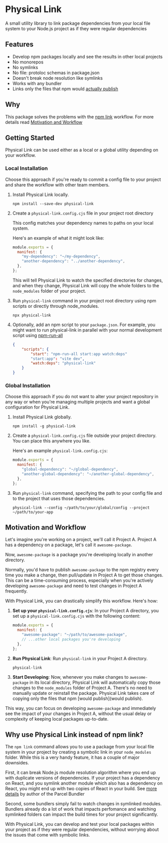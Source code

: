 # Physical Link

A small utility library to link package dependencies from your local file system to your Node.js project as if they were regular dependencies

## Features

- Develop npm packages locally and see the results in other local projects
- No monorepos
- No symlinks
- No file: protoloc schemas in package.json
- Doesn't break node resolution like symlinks
- Works with any bundler
- Links only the files that npm would [actually publish](https://docs.npmjs.com/cli/v9/using-npm/developers#keeping-files-out-of-your-package)

## Why

This package solves the problems with the [npm link](https://docs.npmjs.com/cli/v9/commands/npm-link) workflow. For more details read [Motivation and Workflow](#motivation-and-workflow)

## Getting Started

Physical Link can be used either as a local or a global utility depending on your workflow.

### Local Installation

Choose this approach if you're ready to commit a config file to your project and share the workflow with other team members.

1. Install Physical Link locally.

   ```
   npm install --save-dev physical-link
   ```

2. Create a `physical-link.config.cjs` file in your project root directory

   This config matches your dependency names to paths on your local system.

   Here's an example of what it might look like:

   ```javascript
   module.exports = {
     manifest: {
       "my-dependency": "~/my-dependency",
       "another-dependency": "../another-dependency",
     },
   };
   ```

   This will tell Physical Link to watch the specified directories for changes, and when they change, Physical Link will copy the whole folders to the `node_modules` folder of your project.

3. Run `physical-link` command in your project root directory using npm scripts or directly through node_modules.

   ```
   npx physical-link
   ```

4. Optionally, add an npm script to your `package.json`. For example, you might want to run physical-link in parallel with your normal development script using [npm-run-all](https://www.npmjs.com/package/npm-run-all)

   ```json
   {
       "scripts": {
           "start": "npm-run-all start:app watch:deps"
           "start:app": "vite dev",
           "watch:deps": "physical-link"
       }
   }
   ```

### Global Installation

Choose this approach if you do not want to alter your project repository in any way or when you're managing multiple projects and want a global configuration for Physical Link.

1. Install Physical Link globally.

   ```
   npm install -g physical-link
   ```

2. Create a `physical-link.config.cjs` file outside your project directory. You can place this anywhere you like.

   Here's an example `physical-link.config.cjs`:

   ```javascript
   module.exports = {
     manifest: {
       "global-dependency": "~/global-dependency",
       "another-global-dependency": "~/another-global-dependency",
     },
   };
   ```

3. Run `physical-link` command, specifying the path to your config file and to the project that uses those dependencies.

   ```
   physical-link --config ~/path/to/your/global/config --project ~/path/to/your-app
   ```

## Motivation and Workflow

Let's imagine you're working on a project, we'll call it Project A. Project A has a dependency on a package, let's call it `awesome-package`.

Now, `awesome-package` is a package you're developing locally in another directory.

Normally, you'd have to publish `awesome-package` to the npm registry every time you make a change, then pull/update in Project A to get those changes. This can be a time-consuming process, especially when you're actively developing `awesome-package` and need to test changes in Project A frequently.

With Physical Link, you can drastically simplify this workflow. Here's how:

1. **Set up your `physical-link.config.cjs`**: In your Project A directory, you set up a `physical-link.config.cjs` with the following content:

   ```javascript
   module.exports = {
     manifest: {
       "awesome-package": "~/path/to/awesome-package",
       // ...other local packages you're developing
     },
   };
   ```

2. **Run Physical Link**: Run `physical-link` in your Project A directory.

   ```
   physical-link
   ```

3. **Start Developing**: Now, whenever you make changes to `awesome-package` in its local directory, Physical Link will automatically copy those changes to the `node_modules` folder of Project A. There's no need to manually update or reinstall the package. Physical Link takes care of copying only the files that npm [would publish](would publish).

This way, you can focus on developing `awesome-package` and immediately see the impact of your changes in Project A, without the usual delay or complexity of keeping local packages up-to-date.

## Why use Physical Link instead of npm link?

The `npm link` command allows you to use a package from your local file system in your project by creating a symbolic link in your `node_modules` folder. While this is a very handy feature, it has a couple of major downsides.

First, it can break Node.js module resolution algorithm where you end up with duplicate versions of dependencies. If your project has a dependency on React, and you symlink another module which also has a dependency on React, you might end up with two copies of React in your build. See [more details](https://github.com/parcel-bundler/parcel/issues/4332#issuecomment-1006234257) by author of the Parcel Bundler

Second, some bundlers simply fail to watch changes in symlinked modules. Bundlers already do a lot of work that impacts perfomance and watching symlinked folders can impact the build times for your project significantly.

With Physical Link, you can develop and test your local packages within your project as if they were regular dependencies, without worrying about the issues that come with symbolic links.
